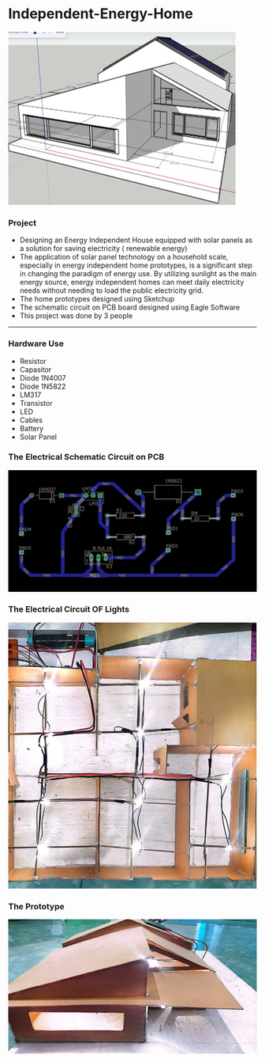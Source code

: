 # Independent-Energy-Home

![My Image](Gambar1.png)

### Project 
- Designing an Energy Independent House equipped with solar panels as a solution for saving electricity ( renewable energy)
- The application of solar panel technology on a household scale, especially in energy independent home prototypes, is a significant step in changing the paradigm of energy use. By utilizing sunlight as the main energy source, energy independent homes can meet daily electricity needs without needing to load the public electricity grid.
- The home prototypes designed using Sketchup
- The schematic circuit on PCB board designed using Eagle Software
- This project was done by 3 people
  
---
### Hardware Use
- Resistor 
- Capasitor
- Diode 1N4007
- Diode 1N5822
- LM317
- Transistor
- LED
- Cables
- Battery
- Solar Panel
  
### The Electrical Schematic Circuit on PCB
![My Image](circuit.jpeg)

### The Electrical Circuit OF Lights
![My Image](led.jpeg)

### The Prototype
![My Image](prototypr.jpeg)

